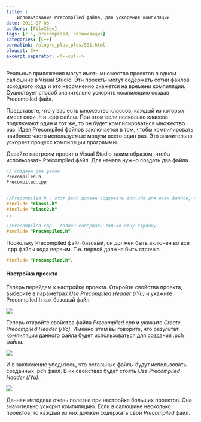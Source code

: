 ```yaml
---
title: |
    Использование Precompiled файла, для ускорения компиляции
date: 2011-07-03
authors: [FiloXSee]
tags: [c++, precompiled, оптимизация]
categories: [C++]
permalink: /blog/c_plus_plus/501.html
blogcat: C++
excerpt_separator: <!--cut-->
---
```


Реальные приложения могут иметь множество проектов в одном салюшине в Visual Studio. Эти проекты могут содержать сотни файлов исходного кода и это несомненно скажется на времени компиляции. Существует способ значительно ускорить компиляцию создав Precompiled файл.

Представьте, что у вас есть множество классов, каждый из которых имеет свои .h и .cpp файлы. При этом если несколько классов подключают один и тот же, то он будет компилироваться множество раз. Идея Precompiled файлов заключается в том, чтобы компилировать наиболее часто используемые модули всего один раз. Это значительно ускоряет процесс компиляции программы.

<!--cut-->


Давайте настроим проект в Visual Studio таким образом, чтобы использовать Precompiled файл. Для начала нужно создать два файла


```cpp
// создаем два файла
Precompiled.h
Precompiled.cpp


//Precompiled.h - этот файл должен содержать include для всех файлов, которые могут понадобится в этом модуле.
#include "class1.h"
#include "class2.h"
...

//Precompiled.cpp - должен содержать только одну строчку.
#include "Precompiled.h"
```


Поскольку Precompiled файл базовый, он должен быть включен во все .cpp файлы кода первым. Т.е. первой должна быть строчка

```cpp
#include "Precompiled.h".
```


#### Настройка проекта


Теперь перейдем к настройке проекта. Откройте свойства проекта, выберите в параметрах _Use Precompiled Header (/Yu)_ и укажите Precompiled.h как базовый файл.

![](http://itw66.ru/uploads/images/00/00/02/2011/07/03/cca9bb.jpg)


Теперь откройте свойства файла _Precompiled.cpp_ и укажите _Create Precompiled Header (/Yc)_. Именно этим вы говорите, что результат компиляции данного файла будет использоваться для создания .pch файла.

![](http://itw66.ru/uploads/images/00/00/02/2011/07/03/73cdca.jpg)


И в заключение убедитесь, что остальные файлы будут использовать созданных .pch файл. В их свойствах будет стоять _Use Precompiled Header (/Yu)_.

![](http://itw66.ru/uploads/images/00/00/02/2011/07/03/974822.jpg)


Данная методика очень полезна при настройке больших проектов. Она значительно ускорит компиляцию. Если в салюшине несколько проектов, то каждый из них должен содержать свой _Precompiled_ файл.
